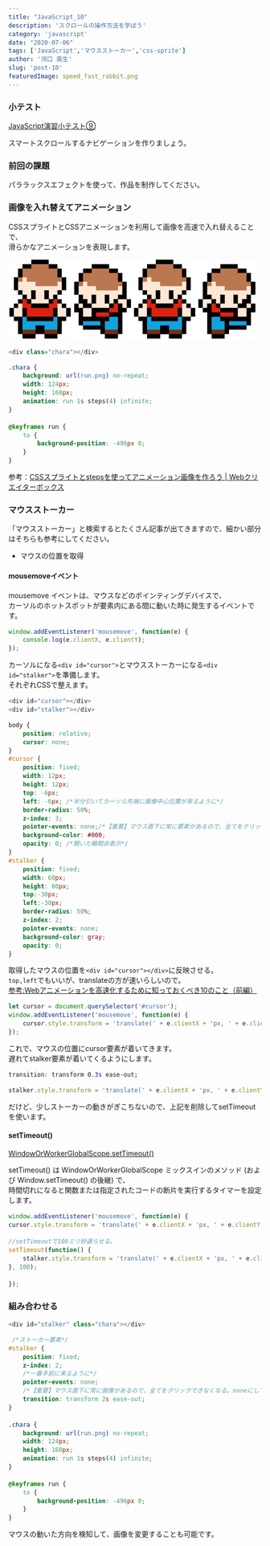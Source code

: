 ```yaml
---
title: "JavaScript_10"
description: 'スクロールの操作方法を学ぼう'
category: 'javascript'
date: "2020-07-06"
tags: ['JavaScript','マウスストーカー','css-sprite']
author: '河口 英生'
slug: 'post-10'
featuredImage: speed_fast_rabbit.png
---
```

<div class="post-section">
<h3 class="title is-5" >小テスト</h3>

[JavaScript演習小テスト⑨](https://forms.gle/Zo4rYX2UKxdS1DEN9)

スマートスクロールするナビゲーションを作りましょう。
</div>


<div class="post-section">
<h3 class="title is-5" >前回の課題</h3>

パララックスエフェクトを使って、作品を制作してください。
</div>

<div class="post-section">
<h3 class="title is-5" >画像を入れ替えてアニメーション</h3>

CSSスプライトとCSSアニメーションを利用して画像を高速で入れ替えることで、  
滑らかなアニメーションを表現します。

![キャラクター](../../images/run.png)

```javascript
<div class="chara"></div>
```
```css
.chara {
    background: url(run.png) no-repeat;
    width: 124px;
    height: 160px;
    animation: run 1s steps(4) infinite;
}

@keyframes run {
    to {
        background-position: -496px 0;
    }
}
```
参考：[CSSスプライトとstepsを使ってアニメーション画像を作ろう |  Webクリエイターボックス](https://www.webcreatorbox.com/tech/css-sprite-steps)

</div>

<div class="post-section">
<h3 class="title is-5" >マウスストーカー</h3>

「マウスストーカー」と検索するとたくさん記事が出てきますので、細かい部分はそちらも参考にしてください。

- マウスの位置を取得


<h4 class="title is-6" >mousemoveイベント</h4>

mousemove イベントは、マウスなどのポインティングデバイスで、  
カーソルのホットスポットが要素内にある間に動いた時に発生するイベントです。

```javascript
window.addEventListener('mousemove', function(e) {
    console.log(e.clientX, e.clientY);
});
```

カーソルになる``<div id="cursor">``とマウスストーカーになる``<div id="stalker">``を準備します。  
それぞれCSSで整えます。

```javascript
<div id="cursor"></div>
<div id="stalker"></div>
```

```css
body {
    position: relative;
    cursor: none;
}
#cursor {
    position: fixed;
    width: 12px;
    height: 12px;
    top: -6px;
    left: -6px; /*半分引いてカーソル先端に画像中心位置が来るように*/
    border-radius: 50%;
    z-index: 3;
    pointer-events: none;/*【重要】マウス直下に常に要素があるので、全てをクリックできなくなる。この要素に対してnoneにすることで対応する。*/
    background-color: #000;
    opacity: 0; /*開いた瞬間非表示*/
}
#stalker {
    position: fixed;
    width: 60px;
    height: 60px;
    top:-30px;
    left:-30px;
    border-radius: 50%;
    z-index: 2;
    pointer-events: none;
    background-color: gray;
    opacity: 0; 
}
```

取得したマウスの位置を``<div id="cursor"></div>``に反映させる。  
``top,left``でもいいが、translateの方が速いらしいので。  
[参考:Webアニメーションを高速化するために知っておくべき10のこと（前編）](https://html5experts.jp/cssradar/2027/)

```javascript
let cursor = document.querySelector('#cursor');
window.addEventListener('mousemove', function(e) {
    cursor.style.transform = 'translate(' + e.clientX + 'px, ' + e.clientY + 'px)';
});
```

これで、マウスの位置にcursor要素が着いてきます。  
遅れてstalker要素が着いてくるようにします。

```css
transition: transform 0.3s ease-out;
```
```javascript
stalker.style.transform = 'translate(' + e.clientX + 'px, ' + e.clientY + 'px)';
```
だけど、少しストーカーの動きがぎこちないので、上記を削除してsetTimeoutを使います。

<h4 class="title is-6" >setTimeout()</h4>

[WindowOrWorkerGlobalScope.setTimeout()](https://developer.mozilla.org/ja/docs/Web/API/WindowOrWorkerGlobalScope/setTimeout)

setTimeout() は WindowOrWorkerGlobalScope ミックスインのメソッド (および Window.setTimeout() の後継) で、  
時間切れになると関数または指定されたコードの断片を実行するタイマーを設定します。

```javascript
window.addEventListener('mousemove', function(e) {
cursor.style.transform = 'translate(' + e.clientX + 'px, ' + e.clientY + 'px)';

//setTimeoutで100ミリ秒遅らせる。
setTimeout(function() {
    stalker.style.transform = 'translate(' + e.clientX + 'px, ' + e.clientY + 'px)';
}, 100);

});
```
</div>

<div class="post-section">
<h3 class="title is-5" >組み合わせる</h3>

```javascript
<div id="stalker" class="chara"></div>
```

```css
 /*ストーカー要素*/
#stalker {
    position: fixed;
    z-index: 2;
    /*一番手前に来るように*/
    pointer-events: none;
    /*【重要】マウス直下に常に画像があるので、全てをクリックできなくなる。noneにして対応*/
    transition: transform 2s ease-out;
}

.chara {
    background: url(run.png) no-repeat;
    width: 124px;
    height: 160px;
    animation: run 1s steps(4) infinite;
}

@keyframes run {
    to {
        background-position: -496px 0;
    }
}
```

マウスの動いた方向を検知して、画像を変更することも可能です。

</div>
